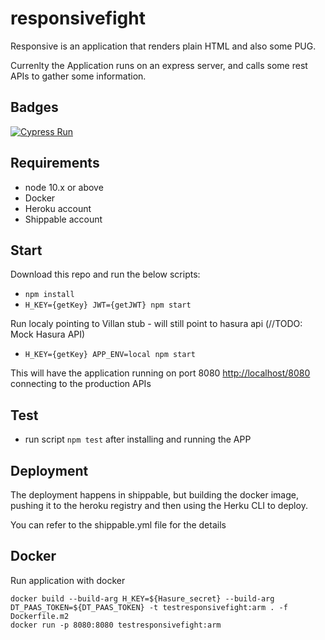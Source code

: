 # responsivefight

Responsive is an application that renders plain HTML and also some PUG.

Currenlty the Application runs on an express server, and calls some rest APIs to gather some information.

## Badges

[![Cypress Run](https://img.shields.io/badge/cypress-dashboard-brightgreen.svg)]()

## Requirements

- node 10.x or above
- Docker
- Heroku account
- Shippable account

## Start

Download this repo and run the below scripts:

- `npm install`
- `H_KEY={getKey} JWT={getJWT} npm start`

Run localy pointing to Villan stub - will still point to hasura api (//TODO: Mock Hasura API)

- `H_KEY={getKey} APP_ENV=local npm start`

This will have the application running on port 8080 <http://localhost/8080> connecting to the production APIs

## Test

- run script `npm test` after installing and running the APP

## Deployment

The deployment happens in shippable, but building the docker image, pushing it to the heroku registry and then using the Herku CLI to deploy.

You can refer to the shippable.yml file for the details

## Docker

Run application with docker

```
docker build --build-arg H_KEY=${Hasure_secret} --build-arg DT_PAAS_TOKEN=${DT_PAAS_TOKEN} -t testresponsivefight:arm . -f Dockerfile.m2
docker run -p 8080:8080 testresponsivefight:arm
```
